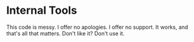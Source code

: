 # Internal Tools

This code is messy. I offer no apologies. I offer no support.
It works, and that's all that matters. Don't like it? Don't use it.
